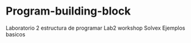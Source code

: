 # Program-building-block
Laboratorio 2 estructura de programar
Lab2 workshop Solvex 
Ejemplos basicos 
